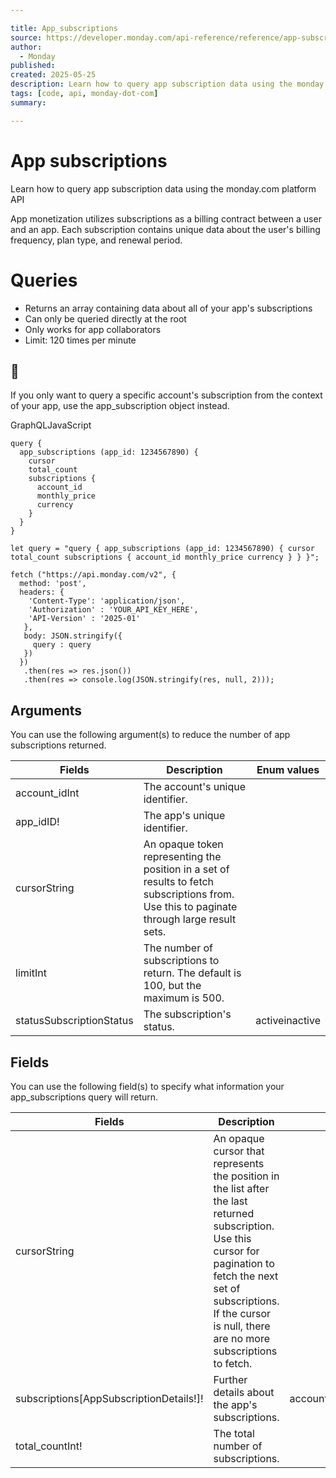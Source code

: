```yaml
---

title: App_subscriptions
source: https://developer.monday.com/api-reference/reference/app-subscriptions
author:
  - Monday
published:
created: 2025-05-25
description: Learn how to query app subscription data using the monday.com platform API
tags: [code, api, monday-dot-com]
summary:

---
```


# App subscriptions

Learn how to query app subscription data using the monday.com platform API

App monetization utilizes subscriptions as a billing contract between a user and an app. Each subscription contains unique data about the user's billing frequency, plan type, and renewal period.

# Queries

- Returns an array containing data about all of your app's subscriptions
- Can only be queried directly at the root
- Only works for app collaborators
- Limit: 120 times per minute

## 🚧

If you only want to query a specific account's subscription from the context of your app, use the app_subscription object instead.

GraphQLJavaScript
```
query {
  app_subscriptions (app_id: 1234567890) {
    cursor
    total_count 
    subscriptions {
      account_id
      monthly_price
      currency
    }
  }
}
```

```
let query = "query { app_subscriptions (app_id: 1234567890) { cursor total_count subscriptions { account_id monthly_price currency } } }";

fetch ("https://api.monday.com/v2", {
  method: 'post',
  headers: {
    'Content-Type': 'application/json',
    'Authorization' : 'YOUR_API_KEY_HERE',
    'API-Version' : '2025-01'
   },
   body: JSON.stringify({
     query : query
   })
  })
   .then(res => res.json())
   .then(res => console.log(JSON.stringify(res, null, 2)));
```

## Arguments

You can use the following argument(s) to reduce the number of app subscriptions returned.

Fields | Description | Enum values
--- | --- | ---
account_idInt | The account's unique identifier. | 
app_idID! | The app's unique identifier. | 
cursorString | An opaque token representing the position in a set of results to fetch subscriptions from. Use this to paginate through large result sets. | 
limitInt | The number of subscriptions to return. The default is 100, but the maximum is 500. | 
statusSubscriptionStatus | The subscription's status. | activeinactive

## Fields

You can use the following field(s) to specify what information your app_subscriptions query will return.

Fields | Description | Supported fields
--- | --- | ---
cursorString | An opaque cursor that represents the position in the list after the last returned subscription. Use this cursor for pagination to fetch the next set of subscriptions. If the cursor is null, there are no more subscriptions to fetch. | 
subscriptions[AppSubscriptionDetails!]! | Further details about the app's subscriptions. | account_idInt!currencyString!days_leftInt!discounts[SubscriptionDiscount!]!end_dateStringmonthly_priceFloat!period_typeSubscriptionPeriodType!plan_idString!pricing_version_idInt!renewal_dateStringstatusSubscriptionStatus!
total_countInt! | The total number of subscriptions. |
